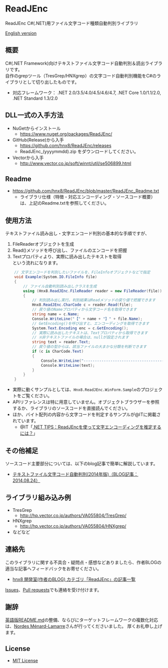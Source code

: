 # ReadJEnc
ReadJEnc C#(.NET)用ファイル文字コード種類自動判別ライブラリ

[English version](./README.en.md)

## 概要
C#(.NET Framework)向けテキストファイル文字コード自動判別＆読出ライブラリです。  
自作のgrepツール（TresGrep/HNXgrep）の文字コード自動判別機能をC#のライブラリとして切り出したものです。
 * 対応フレームワーク： .NET 2.0/3.5/4.0/4.5/4.6/4.7, .NET Core 1.0/1.1/2.0, .NET Standard 1.3/2.0

## DLL一式の入手方法
 * NuGetからインストール
	* https://www.nuget.org/packages/ReadJEnc/
 * GitHub(Release)から入手
	* https://github.com/hnx8/ReadJEnc/releases
	* ReadJEnc_(yyyymmdd).zip をダウンロードしてください。
 * Vectorから入手
	* http://www.vector.co.jp/soft/winnt/util/se506899.html

## Readme
 * https://github.com/hnx8/ReadJEnc/blob/master/ReadJEnc_Readme.txt
	* ライブラリ仕様（特徴・対応エンコーディング・ソースコード概要）は、上記のReadme.txtを参照してください。

## 使用方法
テキストファイル読み出し・文字エンコード判別の基本的な手順ですが、  
 1) FileReaderオブジェクトを生成  
 2) Read()メソッドを呼び出し、ファイルのエンコードを把握  
 3) Textプロパティより、実際に読み出したテキストを取得  
 という流れになります。
```cs
	// 文字エンコードを判別したいファイルを、FileInfoオブジェクトなどで指定
	void Example(System.IO.FileInfo file) 
	{
	    // ファイル自動判別読み出しクラスを生成
	    using (Hnx8.ReadJEnc.FileReader reader = new FileReader(file))
	    {
	        // 判別読み出し実行。判別結果はReadメソッドの戻り値で把握できます
	        Hnx8.ReadJEnc.CharCode c = reader.Read(file);
	        // 戻り値のNameプロパティから文字コード名を取得できます
	        string name = c.Name;
	        Console.WriteLine("【" + name + "】" + file.Name);
	        // GetEncoding()を呼び出すと、エンコーディングを取得できます
	        System.Text.Encoding enc = c.GetEncoding(); 
	        // 実際に読み出したテキストは、Textプロパティから取得できます
	        // ※非テキストファイルの場合は、nullが設定されます
	        string text = reader.Text;
	        // 戻り値の型からは、該当ファイルの大まかな分類を判断できます
	        if (c is CharCode.Text) 
	        {
	            Console.WriteLine("-------------------------------------");
	            Console.WriteLine(text);
	        }
	    }
	}
```
 * 実際に動くサンプルとしては、`Hnx8.ReadJEnc.WinForm.Sample`のプロジェクトをご覧ください。
 * APIリファレンスは特に用意していません。オブジェクトブラウザーを参照するか、ライブラリのソースコードを直接読んでください。
 * ほか、バイト配列の内容から文字コードを判定するサンプルが@ITに掲載されています。
	* @IT「[.NET TIPS：ReadJEncを使って文字エンコーディングを推定するには？](http://www.atmarkit.co.jp/ait/articles/1501/20/news073.html)」 

## その他補足
ソースコード主要部分については、以下のblog記事で簡単に解説しています。  
 * [テキストファイル文字コード自動判別(2014年版)（BLOG記事：2014.08.24）](http://d.hatena.ne.jp/hnx8/20140824/1408844344)

## ライブラリ組み込み例
 * TresGrep 
	* http://hp.vector.co.jp/authors/VA055804/TresGrep/
 * HNXgrep 
	* http://hp.vector.co.jp/authors/VA055804/HNXgrep/
 * などなど

## 連絡先
このライブラリに関する不具合・疑問点・感想などありましたら、作者BLOGの適当な記事へフィードバックをお寄せください。  
 * [hnx8 開発室(作者のBLOG) カテゴリ「ReadJEnc」の記事一覧 ](http://d.hatena.ne.jp/hnx8/archive?word=%2A%5BReadJEnc%5D)

[Issues](https://github.com/hnx8/ReadJEnc/issues)、[Pull requests](https://github.com/hnx8/ReadJEnc/pulls)でも連絡を受け付けます。

## 謝辞
[英語版README.md](./README.en.md)の整備、ならびにターゲットフレームワークの複数化対応は、[Nordes Ménard-Lamarre](https://github.com/Nordes)さんが行ってくださいました。
厚くお礼申し上げます。

## License
 - [MIT License](https://github.com/hnx8/ReadJEnc/blob/master/LICENSE)
